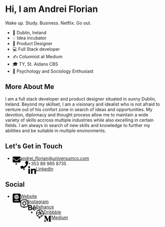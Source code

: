 # Hi, I am Andrei Florian
Wake up. Study. Business. Netflix. Go out.

- 📍 Dublin, Ireland
- 💡 Idea incubator
- 🎨 Product Designer
- 💻 Full Stack developer
- ✍ Columnist at Medium
- 🎓 TY, St. Aidans CBS
- 🧠 Psychology and Sociology Enthusiast

## More About Me
I am a full stack developer and product designer situated in sunny Dublin, Ireland. Beyond my skillset, I am a visionary and idealist who is not afraid to venture out of his confort zone in search of ideas and opportunities. My devotion, diplomacy and thought process allow me to maintain a wide variety of skills accross multiple industries while also excelling in certain fields. I am always in search of new skills and knowledge to further my abilities and be suitable in multiple environments.

## Let's Get in Touch
- <img align="left" alt="Email" width="25px" src="https://github.com/Andrei-Florian/Andrei-Florian/blob/master/icons/email.svg" /> andrei_florian@universumco.com
- <img align="left" alt="Phone" width="25px" src="https://github.com/Andrei-Florian/Andrei-Florian/blob/master/icons/phone.svg" /> +353 89 965 8735
- <img align="left" alt="LinkedIn" width="25px" src="https://github.com/Andrei-Florian/Andrei-Florian/blob/master/icons/linkedin.svg" /> [LinkedIn](https://www.google.com)

## Social
- <img align="left" alt="Website" width="25px" src="https://github.com/Andrei-Florian/Andrei-Florian/blob/master/icons/website.svg" /> [Website](andreiflorian.com)
- <img align="left" alt="Instagram" width="25px" src="https://github.com/Andrei-Florian/Andrei-Florian/blob/master/icons/instagram.svg" /> [Instagram](instagram.com/andrei.a.florian)
- <img align="left" alt="Behance" width="25px" src="https://github.com/Andrei-Florian/Andrei-Florian/blob/master/icons/behance.svg" /> [Behance](behance.net/andreiflorian)
- <img align="left" alt="Dribbble" width="25px" src="https://github.com/Andrei-Florian/Andrei-Florian/blob/master/icons/dribbble.svg" /> [Dribbble](dribbble.com/AndreiFlorian)
- <img align="left" alt="Medium" width="25px" src="https://github.com/Andrei-Florian/Andrei-Florian/blob/master/icons/medium.svg" /> [Medium](medium.com/@andreialexanderflorian)